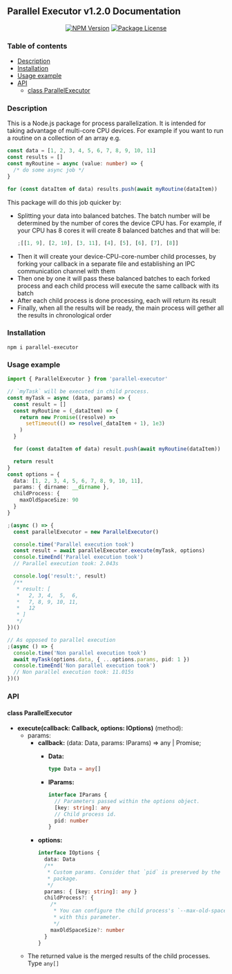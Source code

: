 ## Parallel Executor v1.2.0 Documentation

<p align="center">
  <a href="https://www.npmjs.com/package/parallel-executor" target="_blank"><img src="https://img.shields.io/npm/v/parallel-executor.svg" alt="NPM Version" /></a>
  <a href="https://www.npmjs.com/package/parallel-executor" target="_blank"><img src="https://img.shields.io/npm/l/parallel-executor.svg" alt="Package License" /></a>
</p>

### Table of contents

- [Description](#Description)
- [Installation](#Installation)
- [Usage example](#Usage-example)
- [API](#Api)
  - [class ParallelExecutor](#class-ParallelExecutor)

### Description

This is a Node.js package for process parallelization. It is intended
for taking advantage of multi-core CPU devices. For example if you want
to run a routine on a collection of an array e.g.

```typescript
const data = [1, 2, 3, 4, 5, 6, 7, 8, 9, 10, 11]
const results = []
const myRoutine = async (value: number) => {
  /* do some async job */
}

for (const dataItem of data) results.push(await myRoutine(dataItem))
```

This package will do this job quicker by:

- Splitting your data into balanced batches. The batch number will be
  determined by the number of cores the device CPU has. For example, if
  your CPU has 8 cores it will create 8 balanced batches and that will
  be:
  ```typescript
  ;[[1, 9], [2, 10], [3, 11], [4], [5], [6], [7], [8]]
  ```
- Then it will create your device-CPU-core-number child processes, by
  forking your callback in a separate file and establishing an IPC
  communication channel with them
- Then one by one it will pass these balanced batches to each forked
  process and each child process will execute the same callback with its
  batch
- After each child process is done processing, each will return its
  result
- Finally, when all the results will be ready, the main process
  will gether all the results in chronological order

### Installation

```console
npm i parallel-executor
```

### Usage example

```typescript
import { ParallelExecutor } from 'parallel-executor'

// `myTask` will be executed in child process.
const myTask = async (data, params) => {
  const result = []
  const myRoutine = (_dataItem) => {
    return new Promise((resolve) =>
      setTimeout(() => resolve(_dataItem + 1), 1e3)
    )
  }

  for (const dataItem of data) result.push(await myRoutine(dataItem))

  return result
}
const options = {
  data: [1, 2, 3, 4, 5, 6, 7, 8, 9, 10, 11],
  params: { dirname: __dirname },
  childProcess: {
    maxOldSpaceSize: 90
  }
}

;(async () => {
  const parallelExecutor = new ParallelExecutor()

  console.time('Parallel execution took')
  const result = await parallelExecutor.execute(myTask, options)
  console.timeEnd('Parallel execution took')
  // Parallel execution took: 2.043s

  console.log('result:', result)
  /**
   * result: [
   *   2, 3, 4,  5,  6,
   *   7, 8, 9, 10, 11,
   *   12
   * ]
   */
})()

// As opposed to parallel execution
;(async () => {
  console.time('Non parallel execution took')
  await myTask(options.data, { ...options.params, pid: 1 })
  console.timeEnd('Non parallel execution took')
  // Non parallel execution took: 11.015s
})()
```

### API

#### class ParallelExecutor

- **execute(callback: Callback, options: IOptions)** (method):
  - params:
    - **callback:** (data: Data, params: IParams) => any | Promise<any>;
      - **Data:**
        ```typescript
        type Data = any[]
        ```
      - **IParams:**
        ```typescript
        interface IParams {
          // Parameters passed within the options object.
          [key: string]: any
          // Child process id.
          pid: number
        }
        ```
    - **options:**
      ```typescript
      interface IOptions {
        data: Data
        /**
         * Custom params. Consider that `pid` is preserved by the
         * package.
         */
        params: { [key: string]: any }
        childProcess?: {
          /*
           * You can configure the child process's `--max-old-space-size`
           * with this parameter.
           */
          maxOldSpaceSize?: number
        }
      }
      ```
  - The returned value is the merged results of the child processes.
    Type `any[]`
